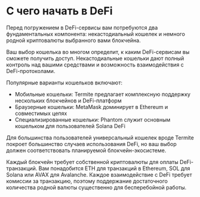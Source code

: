 # С чего начать в DeFi

Перед погружением в DeFi-сервисы вам потребуются два фундаментальных компонента: некастодиальный кошелек и немного родной криптовалюты выбранного вами блокчейна.

Ваш выбор кошелька во многом определит, к каким DeFi-сервисам вы сможете получить доступ. Некастодиальные кошельки дают полный контроль над вашими средствами и возможность взаимодействия с DeFi-протоколами.

Популярные варианты кошельков включают:

- Мобильные кошельки: Termite предлагает комплексную поддержку нескольких блокчейнов и DeFi-платформ
- Браузерные кошельки: MetaMask доминирует в Ethereum и совместимых цепях
- Специализированные кошельки: Phantom служит основным кошельком для пользователей Solana DeFi

Для большинства пользователей универсальный кошелек вроде Termite покроет большинство случаев использования DeFi, но ваш выбор должен соответствовать планируемой блокчейн-экосистеме.

Каждый блокчейн требует собственной криптовалюты для оплаты DeFi-транзакций. Вам понадобится ETH для транзакций в Ethereum, SOL для Solana или AVAX для Avalanche. Каждое взаимодействие с DeFi требует комиссии за транзакцию, поэтому поддержание достаточного количества родной валюты существенно для бесперебойной работы.